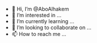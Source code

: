- 👋 Hi, I’m @AboAlhakem
- 👀 I’m interested in ...
- 🌱 I’m currently learning ...
- 💞️ I’m looking to collaborate on ...
- 📫 How to reach me ...

<!---
AboAlhakem/AboAlhakem is a ✨ special ✨ repository because its `README.md` (this file) appears on your GitHub profile.
You can click the Preview link to take a look at your changes.
--->
